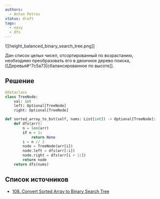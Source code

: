 ```yaml
---
authors:
  - Anton Petrov
status: draft
tags:
  - easy
  - dfs
---
```


![[height_balanced_binary_search_tree.png]]

Дан список целых чисел, отсортированный по возрастанию, необходимо преобразовать его в двоичное дерево поиска, [[Деревья#^7c5a73|сбалансированное по высоте]].

## Решение

```Python
@dataclass
class TreeNode:
	val: int
	left: Optional[TreeNode]
	right: Optional[TreeNode]
```

```Python
def sorted_array_to_bst(self, nums: List[int]) -> Optional[TreeNode]:
	def dfs(arr):
		n = len(arr)
		if n < 1:
			return None
		i = n // 2
		node = TreeNode(arr[i])
		node.left = dfs(arr[:i])
		node.right = dfs(arr[i + 1:])
		return node
	return dfs(nums)
```

## Список источников

- [108. Convert Sorted Array to Binary Search Tree](https://leetcode.com/problems/convert-sorted-array-to-binary-search-tree/description/)

